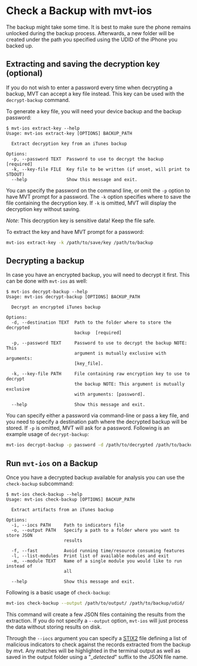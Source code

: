 # Check a Backup with mvt-ios

The backup might take some time. It is best to make sure the phone remains unlocked during the backup process. Afterwards, a new folder will be created under the path you specified using the UDID of the iPhone you backed up.

## Extracting and saving the decryption key (optional)

If you do not wish to enter a password every time when decrypting a backup, MVT can accept a key file instead. This key can be used with the `decrypt-backup` command.

To generate a key file, you will need your device backup and the backup password:

    $ mvt-ios extract-key --help
    Usage: mvt-ios extract-key [OPTIONS] BACKUP_PATH

      Extract decryption key from an iTunes backup

    Options:
      -p, --password TEXT  Password to use to decrypt the backup  [required]
      -k, --key-file FILE  Key file to be written (if unset, will print to STDOUT)
      --help               Show this message and exit.

You can specify the password on the command line, or omit the `-p` option to have MVT prompt for a password. The `-k` option specifies where to save the file containing the decryption key. If `-k` is omitted, MVT will display the decryption key without saving.

_Note_: This decryption key is sensitive data! Keep the file safe.

To extract the key and have MVT prompt for a password:

```bash
mvt-ios extract-key -k /path/to/save/key /path/to/backup
```

## Decrypting a backup

In case you have an encrypted backup, you will need to decrypt it first. This can be done with `mvt-ios` as well:

    $ mvt-ios decrypt-backup --help
    Usage: mvt-ios decrypt-backup [OPTIONS] BACKUP_PATH

      Decrypt an encrypted iTunes backup

    Options:
      -d, --destination TEXT  Path to the folder where to store the decrypted
                              backup  [required]

      -p, --password TEXT     Password to use to decrypt the backup NOTE: This
                              argument is mutually exclusive with arguments:
                              [key_file].

      -k, --key-file PATH     File containing raw encryption key to use to decrypt
                              the backup NOTE: This argument is mutually exclusive
                              with arguments: [password].

      --help                  Show this message and exit.

You can specify either a password via command-line or pass a key file, and you need to specify a destination path where the decrypted backup will be stored. If `-p` is omitted, MVT will ask for a password. Following is an example usage of `decrypt-backup`:

```bash
mvt-ios decrypt-backup -p password -d /path/to/decrypted /path/to/backup
```

## Run `mvt-ios` on a Backup

Once you have a decrypted backup available for analysis you can use the `check-backup` subcommand:

    $ mvt-ios check-backup --help
    Usage: mvt-ios check-backup [OPTIONS] BACKUP_PATH

      Extract artifacts from an iTunes backup

    Options:
      -i, --iocs PATH     Path to indicators file
      -o, --output PATH   Specify a path to a folder where you want to store JSON
                          results

      -f, --fast          Avoid running time/resource consuming features
      -l, --list-modules  Print list of available modules and exit
      -m, --module TEXT   Name of a single module you would like to run instead of
                          all

      --help              Show this message and exit.

Following is a basic usage of `check-backup`:

```bash
mvt-ios check-backup --output /path/to/output/ /path/to/backup/udid/
```

This command will create a few JSON files containing the results from the extraction. If you do not specify a `--output` option, `mvt-ios` will just process the data without storing results on disk.

Through the `--iocs` argument you can specify a [STIX2](https://oasis-open.github.io/cti-documentation/stix/intro) file defining a list of malicious indicators to check against the records extracted from the backup by mvt. Any matches will be highlighted in the terminal output as well as saved in the output folder using a "*_detected*" suffix to the JSON file name.
